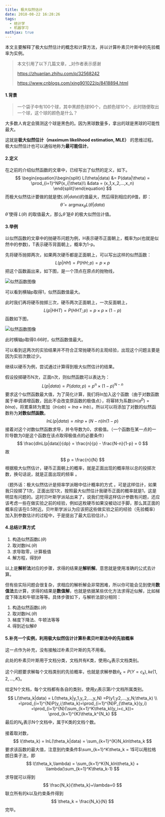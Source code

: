 ```yaml
---
title: 极大似然估计
date: 2018-08-22 16:28:26
tags:
  - 统计学
  - 机器学习
mathjax: true
---
```


本文主要解释了极大似然估计的概念和计算方法，并以计算朴素贝叶斯中的先验概率为实例。

<!-- more -->

> 本文引用了以下几篇文章，_对作者表示感谢
>
> https://zhuanlan.zhihu.com/p/32568242
>
> https://www.cnblogs.com/xing901022/p/8418894.html

#### 1.背景

> 一个袋子中有100个球，其中黑颜色球90个，白颜色球10个，此时随便取出一个球，这个球的颜色是什么？

大多数人肯定会猜测这个球是黑色的。因为黑球数量多，拿出的球是黑球的可能性最大。

这就是**极大似然估计（maximum likelihood estimation, MLE）** 的思维过程。极大似然估计也可以通俗地称为**最可能估计**。

#### 2.定义

在之前的介绍似然函数的文章中，已经写出了似然的定义，如下。
$$
\begin{equation}\begin{split}
L(\theta|data) &= P(data|\theta) = \prod_{i=1}^NP(x_i|\theta)\\
&data = (x_1,x_2,...,x_n)
\end{split}\end{equation}
$$
而极大似然估计要做的就是使$L(\theta|data)$的值最大，然后得到相应的$\theta$值，即：
$$
\hat\theta = \mathop{argmax}_\theta L(\theta|data)
$$
$\hat\theta$ 使得 $L(\theta)$ 的取值最大，那么$\hat\theta$ 是$\theta$ 的极大似然估计值。

#### 3.举例

以似然函数的文章中的抛硬币问题为例，H表示硬币正面朝上，概率为p(也就是似然中的参数)，T表示硬币背面朝上，概率为1-p。

先将硬币抛掷两次，如果两次硬币都是正面朝上，可以写出这样的似然函数：
$$
L(p|HH) = P(HH;p) = p \times p
$$
把这个函数画出来，如下图，是一个顶点在原点的抛物线，

![似然函数图像](https://blog-1252843561.cos.ap-beijing.myqcloud.com/20190109094848.png)

可以看到横轴p取得1，似然函数值最大。

此时我们再将硬币抛掷三次，硬币两次正面朝上，一次反面朝上，
$$
L(p|HHT) = P(HHT;p) = p\times p \times (1-p)
$$
函数如下图，

![似然函数图像](https://blog-1252843561.cos.ap-beijing.myqcloud.com/20190109095020.png)

此时横轴p取得0.66时，似然函数值最大。

可以看到这两次的实验结果并不符合正常抛硬币的主观经验，出现这个问题主要是因为实验次数过少。

继续以硬币为例，尝试通过计算得到极大似然估计的结果。

假设投掷硬币N次，正面n次，则似然函数可以表达为： 
$$
L(p|data) = P(data;p) = p^{n}\times(1-p)^{N-n}
$$
要求这个似然函数最大值，为了简化计算，我们将$ln$加入这个函数（由于对数函数属于单调递增函数，因此不会改变原函数的极值点），将幂转为系数($ln(a^b) = blna$)，将累乘转为累加（$ln(ab)=lna+lnb$）。所以可以将添加了对数的似然函数称为**对数似然函数**。
$$
lnL(p|data) = nlnp+(N-n)ln(1-p)
$$
接着对这个对数似然函数求导，并令导数为0，求极值。（一个函数在某一点的一阶导数为0是这个函数在该点取得极值点的必要条件）
$$
\frac{dlnL(p|data)}{dp} = \frac{n}{p} - \frac{N-n}{1-p} = 0
$$
故
$$
p = \frac{n}{N}
$$
根据极大似然估计，硬币正面朝上的概率，就是正面出现的概率除以总的投掷次数，换句话说，就是正面出现的频率 。

（题外话：极大似然估计是频率学派眼中估计概率的方式 。可是这样估计，如果我只投掷了1次，正面出现1次，按照最大似然估计我硬币正面的概率就是1，这是明显有问题的。这时贝叶斯学派站出来了，说我们觉得这样估计参数有问题，还应该考虑一些在做实验之前的经验，例如这枚硬币如果没被动过手脚，那么其正面的概率应该在0.5附近。贝叶斯学派认为应该把这些做实验之前的经验（先验概率）加入到参数估计的过程中，于是提出了最大后验估计。）

#### 4.总结计算方式

1. 构造似然函数$L(\theta)$
2. 取对数$lnL(\theta)$
3. 求导取零，计算极值
4. 解方程，得到$\theta$

以上是**解析法**对应的步骤，求得的结果是**解析解**。意思就是使用准确的公式去计算。

但有些实际问题会很复杂，求相应的解析解会非常困难，所以你可能会见到使用**数值法**去计算，求得的结果是**数值解**，也就是依据某些优化方法求得近似解，比如梯度下降法和牛顿法等等。具体步骤如下，与解析法部分相同：

1. 构造似然函数$L(\theta)$
2. 取对数$lnL(\theta)$
3. 梯度下降法、牛顿法等等
4. 得到近似解$\theta$

#### 5.补充一个实例，利用极大似然估计计算朴素贝叶斯法中的先验概率

这一点作为补充，没有接触过朴素贝叶斯的先不用看。

此处的朴素贝叶斯用于文档分类，文档共有K类，使用$c_k$表示文档类别。

这个问题要求解每个文档类别的先验概率，也就是求解参数$\theta_k = P(Y=c_k),k\epsilon\{1,2,...,K\}$。

给定N个文档，每个文档都有各自的类别，使用$y_i$表示第$i$个文档所属类别。
$$
L(\theta_k|data) = L(\theta_k|y_1,y_2,...,y_N) =P(y1,y2,...,y_N;\theta_k)   \\  =\prod_{i=1}^{N}P(y_i;\theta_k)=\prod_{i=1}^{N}P_{\theta_k}(y_i) =\prod_{i=1}^{N}(\sum_{k=1}^K\theta_kI(y_i=c_k))= \prod_{k=1}^{K}\theta_k^{N_k}
$$
最后的$N_k$表示N个文档中，属于K类的文档个数。

接着取对数，
$$
l(\theta_k) = lnL(\theta_k|data) = \sum_{k=1}^{K}N_kln\theta_k
$$
要求该函数的最大值，注意到约束条件$\sum_{k=1}^K\theta_k = 1$可以用拉格朗日乘子法，即 
$$
l(\theta_k,\lambda) = \sum_{k=1}^K{N_kln\theta_k} + \lambda(\sum_{k=1}^K\theta_k-1)
$$
求导就可以得到
$$
\frac{N_k}{\theta_k}+\lambda=0
$$
联立所有的k以及约束条件得到
$$
\theta_k = \frac{N_k}{N}
$$
完毕。







